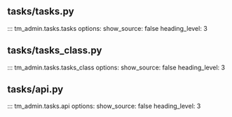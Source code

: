 ## tasks/tasks.py

::: tm_admin.tasks.tasks
options:
show_source: false
heading_level: 3

## tasks/tasks_class.py

::: tm_admin.tasks.tasks_class
options:
show_source: false
heading_level: 3

## tasks/api.py

::: tm_admin.tasks.api
options:
show_source: false
heading_level: 3

